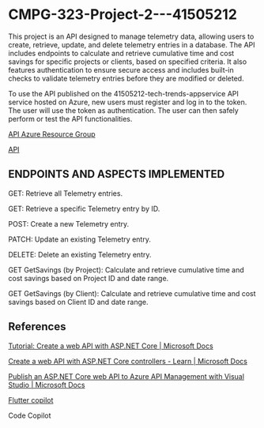 # CMPG-323-Project-2---41505212

This project is an API designed to manage telemetry data, allowing users to create, retrieve, update, and delete telemetry entries in a database. The API includes endpoints to calculate and retrieve cumulative time and cost savings for specific projects or clients, based on specified criteria. It also features authentication to ensure secure access and includes built-in checks to validate telemetry entries before they are modified or deleted.

To use the API published on the 41505212-tech-trends-appservice API service hosted on Azure, new users must register and log in to the token. The user will use the token as authentication. The user can then safely perform or test the API functionalities.

[API Azure Resource Group](https://portal.azure.com/#@nwuac.onmicrosoft.com/resource/subscriptions/3ef9e2b9-4ae8-40c9-918a-1a6fd87546cf/resourceGroups/PROJECT2-API/overview)

[API](https://41505212-tech-trends-appservice.azurewebsites.net/index.html) 

## **ENDPOINTS AND ASPECTS IMPLEMENTED** ##

GET: Retrieve all Telemetry entries.

GET: Retrieve a specific Telemetry entry by ID.

POST: Create a new Telemetry entry.

PATCH: Update an existing Telemetry entry.

DELETE: Delete an existing Telemetry entry.

GET GetSavings (by Project): Calculate and retrieve cumulative time and cost savings based on Project ID and date range.

GET GetSavings (by Client): Calculate and retrieve cumulative time and cost savings based on Client ID and date range.

## **References** ##

[Tutorial: Create a web API with ASP.NET Core | Microsoft Docs](https://learn.microsoft.com/en-us/aspnet/core/tutorials/first-web-api?view=aspnetcore-6.0&tabs=visual-studio)

[Create a web API with ASP.NET Core controllers - Learn | Microsoft Docs](https://learn.microsoft.com/en-us/training/modules/build-web-api-aspnet-core/)

[Publish an ASP.NET Core web API to Azure API Management with Visual Studio | Microsoft Docs](https://learn.microsoft.com/en-us/aspnet/core/tutorials/publish-to-azure-api-management-using-vs?view=aspnetcore-6.0)

[Flutter copilot](https://chatgpt.com/g/g-cZPwvslfA-flutter)

Code Copilot

